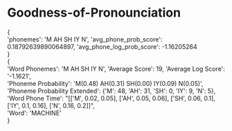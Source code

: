 # Goodness-of-Pronounciation

{  
'phonemes': 'M AH SH IY N', 'avg_phone_prob_score': 0.18792639890064897, 'avg_phone_log_prob_score': -1.16205264  
}  
{  
'Word Phonemes': 'M AH SH IY N', 'Average Score': 19, 'Average Log Score': '-1.1621',  
'Phoneme Probability': 'M(0.48) AH(0.31) SH(0.00) IY(0.09) N(0.05)',  
'Phoneme Probability Extended': {'M': 48, 'AH': 31, 'SH': 0, 'IY': 9, 'N': 5},  
'Word Phone Time': "[['M', 0.02, 0.05], ['AH', 0.05, 0.06], ['SH', 0.06, 0.1], ['IY', 0.1, 0.16], ['N', 0.16, 0.2]]",  
'Word': 'MACHINE'  
}

